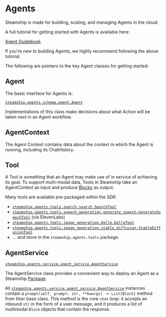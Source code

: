 <a id="building-agents"></a>

# Agents

Steamship is made for building, scaling, and managing Agents in the cloud.

A full tutorial for getting started with Agents is available here:

[Agent Guidebook](https://www.steamship.com/learn/agent-guidebook)

If you’re new to building Agents, we highly recommend following the above tutorial.

The following are pointers to the key Agent classes for getting started:

## Agent

The basic interface for Agents is:

[`steamship.agents.schema.agent.Agent`](/agents/../api/steamship.agents.schema.md#steamship.agents.schema.agent.Agent)

Implementations of this class make decisions about what Action will be taken next in an Agent workflow.

## AgentContext

The Agent Context contains data about the context in which the Agent is running, including its
ChatHistory.

## Tool

A Tool is something that an Agent may make use of in service of achieving its goal. To support multi-modal data,
Tools in Steamship take an AgentContext as input and produce [Blocks](/agents/../data/blocks.md#blocks) as output.

Many tools are available pre-packaged within the SDK:

- [`steamship.agents.tools.search.search.SearchTool`](/agents/../api/steamship.agents.tools.search.md#steamship.agents.tools.search.search.SearchTool)
- [`steamship.agents.tools.speech_generation.generate_speech.GenerateSpeechTool`](/agents/../api/steamship.agents.tools.speech_generation.md#steamship.agents.tools.speech_generation.generate_speech.GenerateSpeechTool) (via ElevenLabs)
- [`steamship.agents.tools.image_generation.dalle.DalleTool`](/agents/../api/steamship.agents.tools.image_generation.md#steamship.agents.tools.image_generation.dalle.DalleTool)
- [`steamship.agents.tools.image_generation.stable_diffusion.StableDiffusionTool`](/agents/../api/steamship.agents.tools.image_generation.md#steamship.agents.tools.image_generation.stable_diffusion.StableDiffusionTool)
- … and more in the `steamship.agents.tools` package.

## AgentService

[`steamship.agents.service.agent_service.AgentService`](/agents/../api/steamship.agents.service.md#steamship.agents.service.agent_service.AgentService)

The AgentService class provides a convenient way to deploy an Agent as a Steamship [Package](/agents/../packages/index.md#packages).

All  [`steamship.agents.service.agent_service.AgentService`](/agents/../api/steamship.agents.service.md#steamship.agents.service.agent_service.AgentService) instances contain a `prompt(self, prompt: str, **kwargs) -> List[Block]` method from thier base class.
This method is the core `chat` loop: it accepts an inbound `str` in the form of a user message, and it produces a list of multimodal `Block` objects that contain the response.
